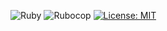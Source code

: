 ![Ruby](https://github.com/Lykos/cube_trainer/workflows/Ruby/badge.svg)
![Rubocop](https://github.com/Lykos/cube_trainer/workflows/Rubocop/badge.svg)
[![License: MIT](https://img.shields.io/badge/License-MIT-yellow.svg)](https://opensource.org/licenses/MIT)
